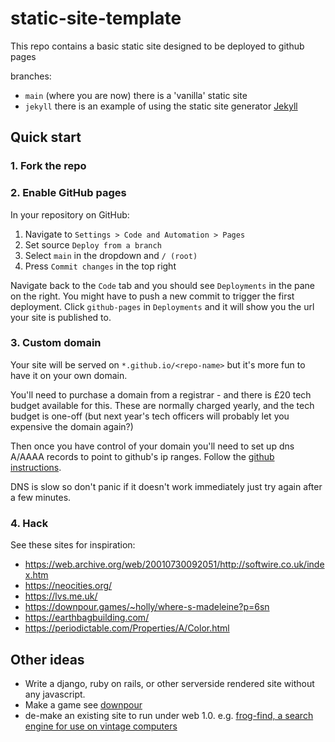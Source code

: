 # static-site-template

This repo contains a basic static site designed to be deployed to github pages

branches:
- `main` (where you are now) there is a 'vanilla' static site
- `jekyll` there is an example of using the static site generator [Jekyll](https://jekyllrb.com/) 

## Quick start

### 1. Fork the repo


### 2. Enable GitHub pages
In your repository on GitHub:
1. Navigate to `Settings > Code and Automation > Pages`
2. Set source `Deploy from a branch`
3. Select `main` in the dropdown and `/ (root)`
4. Press `Commit changes` in the top right

Navigate back to the `Code` tab and you should see `Deployments` in the pane on the right. You might have to push a new commit to trigger the first deployment. Click `github-pages` in `Deployments` and it will show you the url your site is published to.

### 3. Custom domain
Your site will be served on `*.github.io/<repo-name>` but it's more fun to have it on your own domain.

You'll need to purchase a domain from a registrar - and there is £20 tech budget available for this. These are normally charged yearly, and the tech budget is one-off (but next year's tech officers will probably let you expensive the domain again?)

Then once you have control of your domain you'll need to set up dns A/AAAA records to point to github's ip ranges. Follow the [github instructions](https://docs.github.com/en/pages/configuring-a-custom-domain-for-your-github-pages-site/managing-a-custom-domain-for-your-github-pages-site#configuring-an-apex-domain).

DNS is slow so don't panic if it doesn't work immediately just try again after a few minutes.

### 4. Hack

See these sites for inspiration:
- https://web.archive.org/web/20010730092051/http://softwire.co.uk/index.htm
- https://neocities.org/
- https://lvs.me.uk/
- https://downpour.games/~holly/where-s-madeleine?p=6sn
- https://earthbagbuilding.com/
- https://periodictable.com/Properties/A/Color.html

## Other ideas

- Write a django, ruby on rails, or other serverside rendered site without any javascript.
- Make a game see [downpour](https://downpour.games/)
- de-make an existing site to run under web 1.0. e.g. [frog-find, a search engine for use on vintage computers](http://frogfind.de/?lg=en-us)